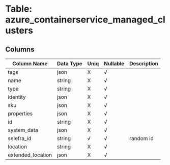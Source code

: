 # Table: azure_containerservice_managed_clusters

## Columns 

|  Column Name   |  Data Type  | Uniq | Nullable | Description | 
|  ----  | ----  | ----  | ----  | ---- | 
| tags | json | X | √ |  | 
| name | string | X | √ |  | 
| type | string | X | √ |  | 
| identity | json | X | √ |  | 
| sku | json | X | √ |  | 
| properties | json | X | √ |  | 
| id | string | X | √ |  | 
| system_data | json | X | √ |  | 
| selefra_id | string | √ | √ | random id | 
| location | string | X | √ |  | 
| extended_location | json | X | √ |  | 


